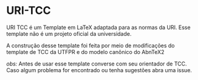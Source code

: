 # URI-TCC

URI TCC é um Template em LaTeX adaptada para as normas da URI. Esse template não é um projeto oficial da universidade. 

A construção desse template foi feita por meio de modificações do template de TCC da UTFPR e do modelo canônico do AbnTeX2

*obs:* Antes de usar esse template converse com seu orientador de TCC. Caso algum problema for encontrado ou tenha sugestões abra uma issue. 
